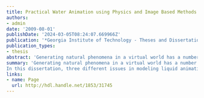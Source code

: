 ```yaml
---
title: Practical Water Animation using Physics and Image Based Methods
authors:
- admin
date: '2009-08-01'
publishDate: '2024-03-05T08:24:07.669966Z'
publication: '*Georgia Institute of Technology - Theses and Dissertations*'
publication_types:
- thesis
abstract: 'Generating natural phenomena in a virtual world has a number of practical applications. Thanks to the rich and complicated details in the real world, the goal of realistically and efficiently reproducing natural phenomena is well known as an open problem for graphics researchers. In this dissertation, three different issues in modeling liquid animations have been addressed. First, a virtual surface method is proposed to account for surface tension effects and their interactions with solid surfaces in physically based fluid simulation. This allows us to generate various surface tension behaviors in small scale liquid. The second issue that is addressed is how to make small scale fluid simulation more efficient. The proposed solution is a general shallow wave equation model, extended from the original shallow wave equations. By simplifying 3D incompressible fluid dynamics into 2D, small scale liquid can be stably and efficiently simulated over arbitrarily curved surfaces using implicit numerical schemes. The third contribution is a novel hybrid framework that combines image based reconstruction techniques with physically based fluid simulation. While image based methods cannot correctly generate fluid animations alone frame by frame, physics is used as a refinement tool to enforce physical soundness by propagating shape information back and forth in space and time. In this way, water animations can be realistically and faithfully generated from images without error accumulation or stability issues.'
summary: 'Generating natural phenomena in a virtual world has a number of practical applications.
In this dissertation, three different issues in modeling liquid animations have been addressed.'
links:
- name: Page
  url: http://hdl.handle.net/1853/31745
---
```

